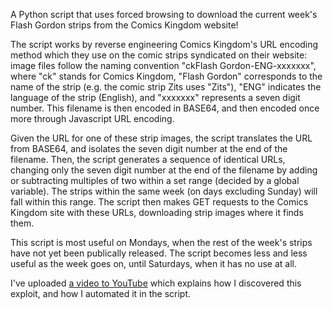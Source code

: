 A Python script that uses forced browsing to download the current week's Flash Gordon strips from the Comics Kingdom website!

The script works by reverse engineering Comics Kingdom's URL encoding method which they use on the comic strips syndicated on their website: image files follow the naming convention "ckFlash Gordon-ENG-xxxxxxx", where "ck" stands for Comics Kingdom, "Flash Gordon" corresponds to the name of the strip (e.g. the comic strip Zits uses "Zits"), "ENG" indicates the language of the strip (English), and "xxxxxxx" represents a seven digit number. This filename is then encoded in BASE64, and then encoded once more through Javascript URL encoding.

Given the URL for one of these strip images, the script translates the URL from BASE64, and isolates the seven digit number at the end of the filename. Then, the script generates a sequence of identical URLs, changing only the seven digit number at the end of the filename by adding or subtracting multiples of two within a set range (decided by a global variable). The strips within the same week (on days excluding Sunday) will fall within this range. The script then makes GET requests to the Comics Kingdom site with these URLs, downloading strip images where it finds them.

This script is most useful on Mondays, when the rest of the week's strips have not yet been publically released. The script becomes less and less useful as the week goes on, until Saturdays, when it has no use at all.

I've  uploaded [a video to YouTube](https://www.youtube.com/watch?v=4sBJFoyGJqs) which explains how I discovered this exploit, and how I automated it in the script.
